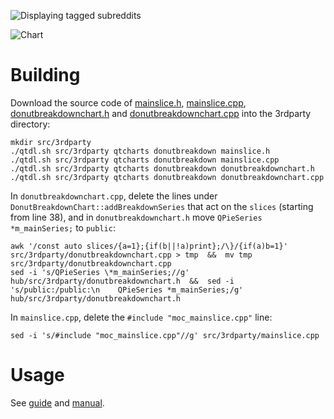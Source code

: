![Displaying tagged subreddits](https://user-images.githubusercontent.com/30552567/60246564-d8c88300-98b6-11e9-85c9-5d88d7a4d89e.png)

![Chart](https://user-images.githubusercontent.com/30552567/60340500-aea0bf00-99a3-11e9-8900-4f5fce4df5e9.png)

# Building

Download the source code of [mainslice.h](https://doc.qt.io/archives/qt-5.11/qtcharts-donutbreakdown-mainslice-h.html), [mainslice.cpp](https://doc.qt.io/archives/qt-5.11/qtcharts-donutbreakdown-mainslice-cpp.html), [donutbreakdownchart.h](https://doc.qt.io/archives/qt-5.11/qtcharts-donutbreakdown-donutbreakdownchart-h.html) and [donutbreakdownchart.cpp](https://doc.qt.io/archives/qt-5.11/qtcharts-donutbreakdown-donutbreakdownchart-cpp.html) into the 3rdparty directory:

    mkdir src/3rdparty
    ./qtdl.sh src/3rdparty qtcharts donutbreakdown mainslice.h
    ./qtdl.sh src/3rdparty qtcharts donutbreakdown mainslice.cpp
    ./qtdl.sh src/3rdparty qtcharts donutbreakdown donutbreakdownchart.h
    ./qtdl.sh src/3rdparty qtcharts donutbreakdown donutbreakdownchart.cpp

In `donutbreakdownchart.cpp`, delete the lines under `DonutBreakdownChart::addBreakdownSeries` that act on the `slices` (starting from line 38), and in `donutbreakdownchart.h` move `QPieSeries *m_mainSeries;` to `public`:

    awk '/const auto slices/{a=1};{if(b||!a)print};/\}/{if(a)b=1}' src/3rdparty/donutbreakdownchart.cpp > tmp  &&  mv tmp src/3rdparty/donutbreakdownchart.cpp
    sed -i 's/QPieSeries \*m_mainSeries;//g' hub/src/3rdparty/donutbreakdownchart.h  &&  sed -i 's/public:/public:\n    QPieSeries *m_mainSeries;/g' hub/src/3rdparty/donutbreakdownchart.h

In `mainslice.cpp`, delete the `#include "moc_mainslice.cpp"` line:

    sed -i 's/#include "moc_mainslice.cpp"//g' src/3rdparty/mainslice.cpp

# Usage

See [guide](../guides/hub.md) and [manual](../man/rscraper-hub).
